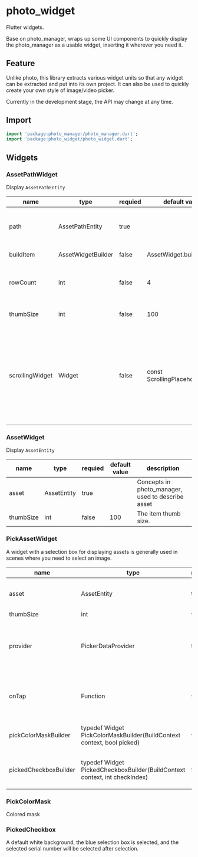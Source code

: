 # photo_widget

Flutter widgets.

Base on photo_manager, wraps up some UI components to quickly display the photo_manager as a usable widget, inserting it wherever you need it.

## Feature

Unlike photo, this library extracts various widget units so that any widget can be extracted and put into its own project. It can also be used to quickly create your own style of image/video picker.

Currently in the development stage, the API may change at any time.

## Import

```dart
import 'package:photo_manager/photo_manager.dart';
import 'package:photo_widget/photo_widget.dart';
```

## Widgets

### AssetPathWidget

Display `AssetPathEntity`

| name            | type               | requied | default value                | description                                                                                                                                                    |
| --------------- | ------------------ | ------- | ---------------------------- | -------------------------------------------------------------------------------------------------------------------------------------------------------------- |
| path            | AssetPathEntity    | true    |                              | Concepts in photo_manager, used to describe albums                                                                                                             |
| buildItem       | AssetWidgetBuilder | false   | AssetWidget.buildWidget      | Build items in the list                                                                                                                                        |
| rowCount        | int                | false   | 4                            | There are several items in a row, see GridView for details                                                                                                     |
| thumbSize       | int                | false   | 100                          | The size of each item thumbnail                                                                                                                                |
| scrollingWidget | Widget             | false   | const ScrollingPlaceholder() | Since loading an image is a resource-consuming operation, you only start loading images when the scrolling stops, with a placeholder before loading the image. |

### AssetWidget

Display `AssetEntity`

| name      | type        | requied | default value | description                                       |
| --------- | ----------- | ------- | ------------- | ------------------------------------------------- |
| asset     | AssetEntity | true    |               | Concepts in photo_manager, used to describe asset |
| thumbSize | int         | false   | 100           | The item thumb size.                              |

### PickAssetWidget

A widget with a selection box for displaying assets is generally used in scenes where you need to select an image.

| name                  | type                                                                       | requied | default value             | description                                                                              |
| --------------------- | -------------------------------------------------------------------------- | ------- | ------------------------- | ---------------------------------------------------------------------------------------- |
| asset                 | AssetEntity                                                                | true    |                           | Concepts in photo_manager, used to describe asset                                        |
| thumbSize             | int                                                                        | false   | 100                       |                                                                                          |
| provider              | PickerDataProvider                                                         | true    |                           | This is a provider for picker scenes, and internally maintains the data needed by picker |
| onTap                 | Function                                                                   | false   |                           | Callback when item is clicked, exception, there is a separate response in checkbox area  |
| pickColorMaskBuilder  | typedef Widget PickColorMaskBuilder(BuildContext context, bool picked)     | false   | PickColorMask.buildWidget | Used to mask the image when selected or unselected                                       |
| pickedCheckboxBuilder | typedef Widget PickedCheckboxBuilder(BuildContext context, int checkIndex) | false   |                           | Whether to build the checked flag, the default is a `PickedCheckbox`                     |

### PickColorMask

Colored mask

### PickedCheckbox

A default white background, the blue selection box is selected, and the selected serial number will be selected after selection.
